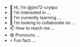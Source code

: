 - 👋 Hi, I’m @jim72-crytpo
- 👀 I’m interested in ...
- 🌱 I’m currently learning ...
- 💞️ I’m looking to collaborate on ...
- 📫 How to reach me ...
- 😄 Pronouns: ...
- ⚡ Fun fact: ...

<!---
jim72-crytpo/jim72-crytpo is a ✨ special ✨ repository because its `README.md` (this file) appears on your GitHub profile.
You can click the Preview link to take a look at your changes.
--->
